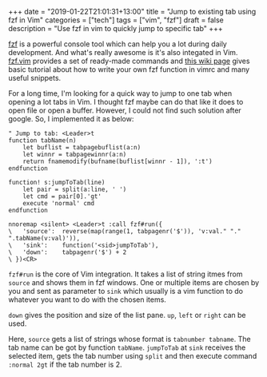 +++
date = "2019-01-22T21:01:31+13:00"
title = "Jump to existing tab using fzf in Vim"
categories = ["tech"]
tags = ["vim", "fzf"]
draft = false
description = "Use fzf in vim to quickly jump to specific tab"
+++

[fzf][1] is a powerful console tool which can help you a lot during daily
development. And what's really awesome is it's also integated in Vim. 
[fzf.vim][3] provides a set of ready-made commands and [this wiki page][2]
gives basic tutorial about how to write your own fzf function in vimrc and many
useful snippets.

For a long time, I'm looking for a quick way to jump to one tab when opening a
lot tabs in Vim. I thought fzf maybe can do that like it does to open file or
open a buffer. However, I could not find such solution after google. So, I
implemented it as below:


```vim
" Jump to tab: <Leader>t
function tabName(n)
    let buflist = tabpagebuflist(a:n)
    let winnr = tabpagewinnr(a:n)
    return fnamemodify(bufname(buflist[winnr - 1]), ':t')
endfunction

function! s:jumpToTab(line)
    let pair = split(a:line, ' ')
    let cmd = pair[0].'gt'
    execute 'normal' cmd
endfunction

nnoremap <silent> <Leader>t :call fzf#run({
\   'source':  reverse(map(range(1, tabpagenr('$')), 'v:val." "." ".tabName(v:val)')),
\   'sink':    function('<sid>jumpToTab'),
\   'down':    tabpagenr('$') + 2
\ })<CR>
```

`fzf#run` is the core of Vim integration. It takes a list of string itmes from
`source` and shows them in fzf windows. One or multiple items are chosen by you
and sent as parameter to `sink` which usually is a vim function to do whatever
you want to do with the chosen items.

`down` gives the position and size of the list pane. `up`, `left` or `right`
can be used.

Here, `source` gets a list of strings whose format is `tabnumber tabname`.
The tab name can be got by function `tabName`.
`jumpToTab` at `sink` receives the selected item, gets the tab number
using `split` and then execute command `:normal 2gt` if the tab number is 2.

[1]: https://github.com/junegunn/fzf
[2]: https://github.com/junegunn/fzf/wiki/Examples-(vim)
[3]: https://github.com/junegunn/fzf.vim
